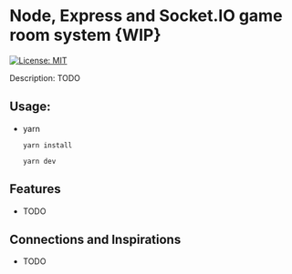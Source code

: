 
# Node, Express and Socket.IO game room system {WIP} 
[![License: MIT](https://img.shields.io/badge/License-MIT-yellow.svg)](https://opensource.org/licenses/MIT)
 
 Description: TODO

## Usage:
- yarn

    ``` 
    yarn install

    yarn dev
    ```

## Features
- TODO

## Connections and Inspirations
- TODO